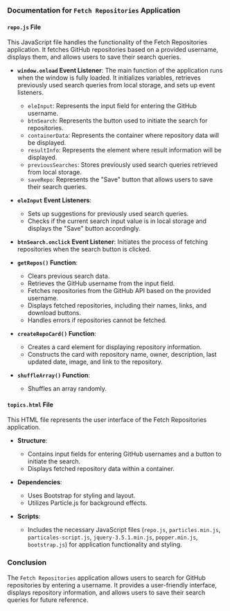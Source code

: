 ### Documentation for `Fetch Repositories` Application

#### `repo.js` File

This JavaScript file handles the functionality of the Fetch Repositories application. It fetches GitHub repositories based on a provided username, displays them, and allows users to save their search queries.

- **`window.onload` Event Listener**: The main function of the application runs when the window is fully loaded. It initializes variables, retrieves previously used search queries from local storage, and sets up event listeners.

    - `eleInput`: Represents the input field for entering the GitHub username.
    - `btnSearch`: Represents the button used to initiate the search for repositories.
    - `containerData`: Represents the container where repository data will be displayed.
    - `resultInfo`: Represents the element where result information will be displayed.
    - `previousSearches`: Stores previously used search queries retrieved from local storage.
    - `saveRepo`: Represents the "Save" button that allows users to save their search queries.

- **`eleInput` Event Listeners**:
    - Sets up suggestions for previously used search queries.
    - Checks if the current search input value is in local storage and displays the "Save" button accordingly.

- **`btnSearch.onclick` Event Listener**: Initiates the process of fetching repositories when the search button is clicked.

- **`getRepos()` Function**:
    - Clears previous search data.
    - Retrieves the GitHub username from the input field.
    - Fetches repositories from the GitHub API based on the provided username.
    - Displays fetched repositories, including their names, links, and download buttons.
    - Handles errors if repositories cannot be fetched.

- **`createRepoCard()` Function**:
    - Creates a card element for displaying repository information.
    - Constructs the card with repository name, owner, description, last updated date, image, and link to the repository.

- **`shuffleArray()` Function**:
    - Shuffles an array randomly.

#### `topics.html` File

This HTML file represents the user interface of the Fetch Repositories application.

- **Structure**:
    - Contains input fields for entering GitHub usernames and a button to initiate the search.
    - Displays fetched repository data within a container.

- **Dependencies**:
    - Uses Bootstrap for styling and layout.
    - Utilizes Particle.js for background effects.

- **Scripts**:
    - Includes the necessary JavaScript files (`repo.js`, `particles.min.js`, `particales-script.js`, `jquery-3.5.1.min.js`, `popper.min.js`, `bootstrap.js`) for application functionality and styling.

### Conclusion

The `Fetch Repositories` application allows users to search for GitHub repositories by entering a username. It provides a user-friendly interface, displays repository information, and allows users to save their search queries for future reference.